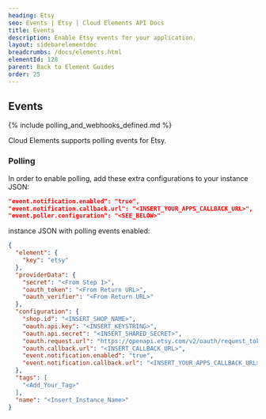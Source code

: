 ```yaml
---
heading: Etsy
seo: Events | Etsy | Cloud Elements API Docs
title: Events
description: Enable Etsy events for your application.
layout: sidebarelementdoc
breadcrumbs: /docs/elements.html
elementId: 128
parent: Back to Element Guides
order: 25
---
```


## Events

{% include polling_and_webhooks_defined.md %}

Cloud Elements supports polling events for Etsy.

### Polling

In order to enable polling, add these extra configurations to your instance JSON:

```JSON
"event.notification.enabled": "true",
"event.notification.callback.url": "<INSERT_YOUR_APPS_CALLBACK_URL>",
"event.poller.configuration": "<SEE_BELOW>"
```

instance JSON with polling events enabled:

```json
{
  "element": {
    "key": "etsy"
  },
  "providerData": {
    "secret": "<From Step 1>",
    "oauth_token": "<From Return URL>",
    "oauth_verifier": "<From Return URL>"
  },
  "configuration": {
    "shop.id": "<INSERT_SHOP_NAME>",
    "oauth.api.key": "<INSERT_KEYSTRING>",
    "oauth.api.secret": "<INSERT_SHARED_SECRET>",
    "oauth.request.url": "https://openapi.etsy.com/v2/oauth/request_token",
    "oauth.callback.url": "<INSERT_CALLBACK_URL>",
    "event.notification.enabled": "true",
    "event.notification.callback.url": "<INSERT_YOUR_APPS_CALLBACK_URL>"
  },
  "tags": [
    "<Add_Your_Tag>"
  ],
  "name": "<Insert_Instance_Name>"
}
```
